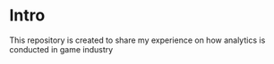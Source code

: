 # Intro
This repository is created to share my experience on how analytics is conducted in game industry 
